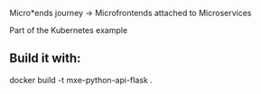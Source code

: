 Micro*ends journey -> Microfrontends attached to Microservices

Part of the Kubernetes example

## Build it with:
docker build -t mxe-python-api-flask .

